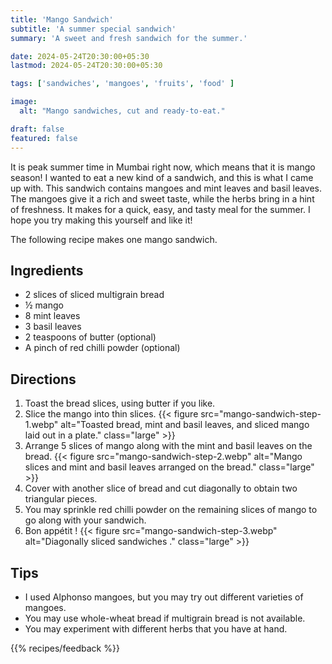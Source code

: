 ```yaml
---
title: 'Mango Sandwich'
subtitle: 'A summer special sandwich'
summary: 'A sweet and fresh sandwich for the summer.'

date: 2024-05-24T20:30:00+05:30
lastmod: 2024-05-24T20:30:00+05:30

tags: ['sandwiches', 'mangoes', 'fruits', 'food' ]

image:
  alt: "Mango sandwiches, cut and ready-to-eat."

draft: false
featured: false
---
```


It is peak summer time in Mumbai right now, which means that it is mango season!
I wanted to eat a new kind of a sandwich, and this is what I came up with. 
This sandwich contains mangoes and mint leaves and basil leaves.
The mangoes give it a rich and sweet taste, while the herbs bring in a hint of freshness.
It makes for a quick, easy, and tasty meal for the summer.
I hope you try making this yourself and like it!

The following recipe makes one mango sandwich.

## Ingredients
- 2 slices of sliced multigrain bread
- ½ mango 
- 8 mint leaves
- 3 basil leaves
- 2 teaspoons of butter (optional)
- A pinch of red chilli powder (optional)


## Directions
1. Toast the bread slices, using butter if you like. 
2. Slice the mango into thin slices.
   {{< figure src="mango-sandwich-step-1.webp" alt="Toasted bread, mint and basil leaves, and sliced mango laid out in a plate." class="large" >}}
3. Arrange 5 slices of mango along with the mint and basil leaves on the bread.
   {{< figure src="mango-sandwich-step-2.webp" alt="Mango slices and mint and basil leaves arranged on the bread." class="large" >}}
4. Cover with another slice of bread and cut diagonally to obtain two triangular pieces.
5. You may sprinkle red chilli powder on the remaining slices of mango to go along with your sandwich.
6. Bon appétit !
   {{< figure src="mango-sandwich-step-3.webp" alt="Diagonally sliced sandwiches ." class="large" >}}

## Tips
- I used Alphonso mangoes, but you may try out different varieties of mangoes.
- You may use whole-wheat bread if multigrain bread is not available.
- You may experiment with different herbs that you have at hand. 

{{% recipes/feedback %}}
